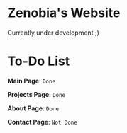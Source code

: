 # Zenobia's Website

Currently under development ;)


# To-Do List

**Main Page**: `Done`

**Projects Page**: `Done`

**About Page**: `Done`

**Contact Page**: `Not Done`
